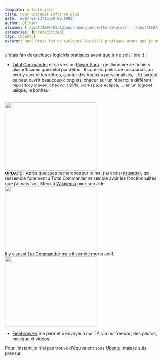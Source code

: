 ```yaml
---
template: article.jade
title: Pour quelques softs de plus
date: '2007-01-13T16:00:00.000Z'
author: Olivier
aliases: ['/post/2007/01/13/pour-quelques-softs-de-plus/', '/post/2007/01/13/pour-quelques-softs-de-plus/']
categories: [Uncategorized]
tags: [Ubuntu]
excerpt: <p>J'étais fan de quelques logiciels pratiques avant que je ne sois libre :) :</p>
---
```


<p>J'étais fan de quelques logiciels pratiques avant que je ne sois libre :) :</p>
<!--more-->
<ul> <li><a href="http://www.ghisler.com/accueil.htm">Total Commander</a> et sa version <a href="http://totalcmd.pl/powerpack">Power Pack</a> : gestionnaire de fichiers plus efficaces que celui par défaut. Il contient pleins de raccourcis, on peut y ajouter les nôtres, ajouter des boutons personnalisés, .. Et surtout on peut ouvrir beaucoup d'onglets, chacun sur un répertoire différent : répository maven, checkout SVN, workspace eclipse, ... en un logiciel unique, le bonheur.</li> </ul> <p><a href="/images/totalcommander.jpg">
<br />
<img src="/images/totalcommander-300x225.jpg" alt="" title="totalcommander" width="300" height="225" class="alignnone size-medium wp-image-86" /></a>
<br />
<ins><strong>UPDATE</strong></ins> : Après quelques recherches sur le net, j'ai choisi <a href="http://krusader.sourceforge.net">Krusader</a>, qui ressemble fortement à Total Commander et semble avoir les fonctionnalités que j'aimais tant. Merci à <a href="http://en.wikipedia.org/wiki/List_of_file_managers">Wikipedia</a> pour son aide. <a href="/images/Krusader.png"><img src="/images/Krusader-300x214.png" alt="" title="Krusader" width="300" height="214" class="alignnone size-medium wp-image-84" /></a><br />
Il y a aussi <a href="http://tuxcmd.sourceforge.net/images/sshot_new_02.png">Tux Commander</a> mais il semble moins actif. 
<br /><a href="/images/tuxcmd.png"><img src="/images/tuxcmd-300x232.png" alt="" title="tuxcmd" width="300" height="232" class="alignnone size-medium wp-image-87" /></a><br /></p> <ul> <li><a href="http://www.freebrowser.fr">Freebrowser</a> me permet d'envoyer à ma TV, via ma freebox, des photos, musique et vidéos.</li> </ul> <p>Pour l'instant, je n'ai pas trouvé d'équivalent sous <a href="/post/tag/Ubuntu">Ubuntu</a>, mais je suis preneur.</p>